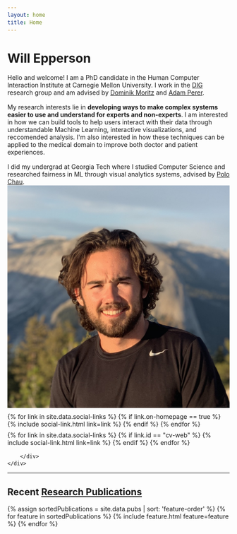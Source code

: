 ```yaml
---
layout: home
title: Home
---
```


<div id ="intro-wrapper" class="l-middle">
	<div id="intro-title-wrapper" class="intro-left">
		<h1 id="intro-title">Will Epperson</h1>
	</div>
	<div class="intro-left">
		<div class="intro-left">
			Hello and welcome! I am a PhD candidate in the Human Computer Interaction Institute at Carnegie Mellon University. I work in the <a href="https://dig.cmu.edu"> DIG </a> research group and am advised by <a href="https://www.domoritz.de">Dominik Moritz</a> and <a href="https://perer.org">Adam Perer</a>. 
		</div>
		<div style="height: 1rem"></div>
		<div class="intro-left">	
			My research interests lie in <b>developing ways to make complex systems easier to use and understand for experts and non-experts</b>. I am interested in how we can build tools to help users interact with their data through understandable Machine Learning, interactive visualizations, and reccomended analysis. I'm also interested in how these techniques can be applied to the medical domain to improve both doctor and patient experiences. 
		</div>
		<div style="height: 1rem"></div>
		<div class="intro-left">
			I did my undergrad at Georgia Tech where I studied Computer Science and researched fairness in ML through visual analytics systems, advised by <a href="http://www.cc.gatech.edu/~dchau/">Polo Chau</a>.
		</div>
	</div>
	<div class="intro-right">
		<img id="intro-image" class="intro-right" src="/images/portrait.jpg">
		<div style="height: 0.5rem"></div>
		<div id="intro-image-links" class="intro-right">
			{% for link in site.data.social-links %}
				{% if link.on-homepage == true %}
					{% include social-link.html link=link %}
				{% endif %}
			{% endfor %}
		</div>
		<div style="height: 0.5rem"></div>
		<div id="intro-cv-wrapper" class="intro-right">
			{% for link in site.data.social-links %}
				{% if link.id == "cv-web" %}
					{% include social-link.html link=link %}
				{% endif %}
			{% endfor %}

		</div>
	</div>
</div>



<hr class="l-middle home-hr">

<h2 class="feature-title l-middle">
	Recent <a href="/cv#publications">Research Publications</a>
</h2>
<div class="cover-wrapper l-screen">
	{% assign sortedPublications = site.data.pubs | sort: 'feature-order' %}
	{% for feature in sortedPublications %}
		{% include feature.html feature=feature %}
	{% endfor %}
</div>
